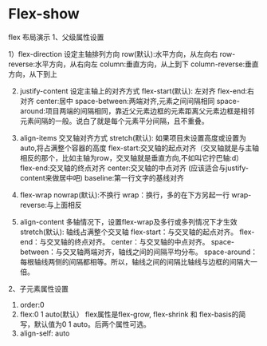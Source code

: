 # Flex-show
flex 布局演示
1、父级属性设置

  1）flex-direction 设定主轴排列方向
     row(默认):水平方向，从左向右
     row-reverse:水平方向，从右向左
     column:垂直方向，从上到下
     column-reverse:垂直方向，从下到上
     
   
  2) justify-content 设定主轴上的对齐方式
     flex-start(默认): 左对齐
     flex-end:右对齐
     center:居中
     space-between:两端对齐,元素之间间隔相同
     space-around:项目两端的间隔相同，靠近父元素边框的元素距离父元素边框是相邻元素间隔的一般。说白了就是每个元素平分间隔，且不重叠。
     
  3) align-items 交叉轴对齐方式
     stretch(默认): 如果项目未设置高度或设置为auto,将占满整个容器的高度
     flex-start:交叉轴的起点对齐（交叉轴就是与主轴相反的那个，比如主轴为row，交叉轴就是垂直方向,不如叫它拧巴轴:d）
     flex-end:交叉轴的终点对齐
     center:交叉轴的中点对齐 (应该适合与justify-content来做居中吧)
     baseline:第一行文字的基线对齐
     
  4) flex-wrap
     nowrap(默认):不换行
     wrap：换行，多的在下方另起一行
     wrap-reverse:与上面相反
  5) align-content 多轴情况下，设置flex-wrap及多行或多列情况下才生效
     stretch(默认): 轴线占满整个交叉轴
     flex-start：与交叉轴的起点对齐。
     flex-end：与交叉轴的终点对齐。
     center：与交叉轴的中点对齐。
     space-between：与交叉轴两端对齐，轴线之间的间隔平均分布。
     space-around：每根轴线两侧的间隔都相等。所以，轴线之间的间隔比轴线与边框的间隔大一倍。
  
2、子元素属性设置
  1) order:0
  2) flex:0 1 auto(默认）
  flex属性是flex-grow, flex-shrink 和 flex-basis的简写，默认值为0 1 auto。后两个属性可选。
  3) align-self: auto
